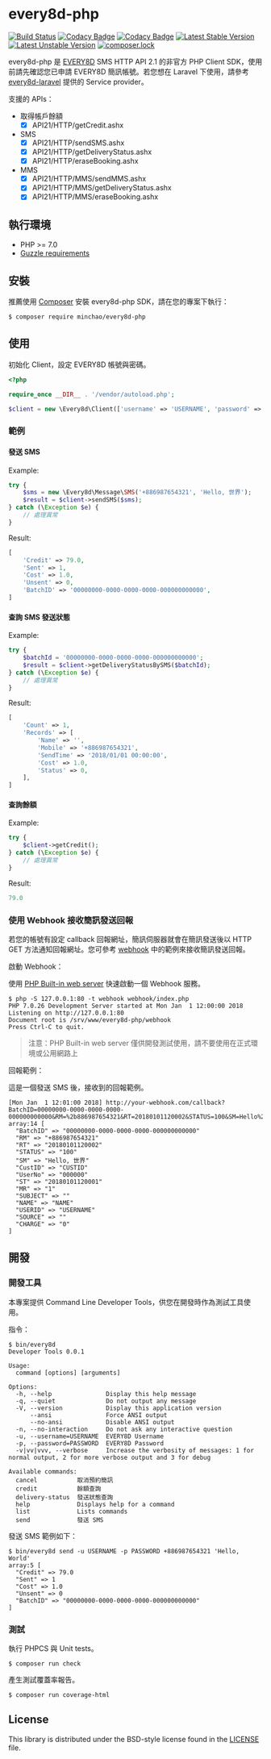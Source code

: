 # every8d-php

[![Build Status](https://travis-ci.org/minchao/every8d-php.svg?branch=master)](https://travis-ci.org/minchao/every8d-php)
[![Codacy Badge](https://api.codacy.com/project/badge/Grade/95646cba27e7495d94f364546142d0fc)](https://www.codacy.com/app/minchao/every8d-php?utm_source=github.com&amp;utm_medium=referral&amp;utm_content=minchao/every8d-php&amp;utm_campaign=Badge_Grade)
[![Codacy Badge](https://api.codacy.com/project/badge/Coverage/95646cba27e7495d94f364546142d0fc)](https://www.codacy.com/app/minchao/every8d-php?utm_source=github.com&amp;utm_medium=referral&amp;utm_content=minchao/every8d-php&amp;utm_campaign=Badge_Coverage)
[![Latest Stable Version](https://poser.pugx.org/minchao/every8d-php/v/stable)](https://packagist.org/packages/minchao/every8d-php)
[![Latest Unstable Version](https://poser.pugx.org/minchao/every8d-php/v/unstable)](https://packagist.org/packages/minchao/every8d-php)
[![composer.lock](https://poser.pugx.org/minchao/every8d-php/composerlock)](https://packagist.org/packages/minchao/every8d-php)

every8d-php 是 [EVERY8D](http://global.every8d.com.tw/) SMS HTTP API 2.1 的非官方 PHP Client SDK，使用前請先確認您已申請 EVERY8D 簡訊帳號。若您想在 Laravel 下使用，請參考 [every8d-laravel](https://github.com/minchao/every8d-laravel) 提供的 Service provider。

支援的 APIs：

- 取得帳戶餘額
  - [x] API21/HTTP/getCredit.ashx
- SMS
  - [x] API21/HTTP/sendSMS.ashx
  - [x] API21/HTTP/getDeliveryStatus.ashx
  - [x] API21/HTTP/eraseBooking.ashx
- MMS
  - [x] API21/HTTP/MMS/sendMMS.ashx
  - [x] API21/HTTP/MMS/getDeliveryStatus.ashx
  - [x] API21/HTTP/MMS/eraseBooking.ashx

## 執行環境

* PHP >= 7.0
* [Guzzle requirements](http://guzzle.readthedocs.io/en/latest/overview.html#requirements)

## 安裝

推薦使用 [Composer](https://getcomposer.org/) 安裝 every8d-php SDK，請在您的專案下執行：

```console
$ composer require minchao/every8d-php
```

## 使用

初始化 Client，設定 EVERY8D 帳號與密碼。

```php
<?php

require_once __DIR__ . '/vendor/autoload.php';

$client = new \Every8d\Client(['username' => 'USERNAME', 'password' => 'PASSWORD']);
```

### 範例

#### 發送 SMS

Example:

```php
try {
    $sms = new \Every8d\Message\SMS('+886987654321', 'Hello, 世界');
    $result = $client->sendSMS($sms);
} catch (\Exception $e) {
    // 處理異常
}
```

Result:

```php
[
    'Credit' => 79.0,
    'Sent' => 1,
    'Cost' => 1.0,
    'Unsent' => 0,
    'BatchID' => '00000000-0000-0000-0000-000000000000',
]
```

#### 查詢 SMS 發送狀態

Example:

```php
try {
    $batchId = '00000000-0000-0000-0000-000000000000';
    $result = $client->getDeliveryStatusBySMS($batchId);
} catch (\Exception $e) {
    // 處理異常
}
```

Result:

```php
[
    'Count' => 1,
    'Records' => [
        'Name' => '',
        'Mobile' => '+886987654321',
        'SendTime' => '2018/01/01 00:00:00',
        'Cost' => 1.0,
        'Status' => 0,
    ],
]
```

#### 查詢餘額

Example:

```php
try {
    $client->getCredit();
} catch (\Exception $e) {
    // 處理異常
}
```

Result:

```php
79.0
```

### 使用 Webhook 接收簡訊發送回報

若您的帳號有設定 callback 回報網址，簡訊伺服器就會在簡訊發送後以 HTTP GET 方法通知回報網址。您可參考 [webhook](./webhook/index.php) 中的範例來接收簡訊發送回報。

啟動 Webhook：

使用 [PHP Built-in web server](http://php.net/manual/en/features.commandline.webserver.php) 快速啟動一個 Webhook 服務。

```console
$ php -S 127.0.0.1:80 -t webhook webhook/index.php
PHP 7.0.26 Development Server started at Mon Jan  1 12:00:00 2018
Listening on http://127.0.0.1:80
Document root is /srv/www/every8d-php/webhook
Press Ctrl-C to quit.
```

> 注意：PHP Built-in web server 僅供開發測試使用，請不要使用在正式環境或公用網路上

回報範例：

這是一個發送 SMS 後，接收到的回報範例。

```
[Mon Jan  1 12:01:00 2018] http://your-webhook.com/callback?BatchID=00000000-0000-0000-0000-000000000000&RM=%2b886987654321&RT=20180101120002&STATUS=100&SM=Hello%2c+%e4%b8%96%e7%95%8c&CustID=CUSTID&UserNo=000000&ST=20180101120001&MR=1&SUBJECT=&NAME=NAME&USERID=USERNAME&SOURCE=&CHARGE=0
array:14 [
  "BatchID" => "00000000-0000-0000-0000-000000000000"
  "RM" => "+886987654321"
  "RT" => "20180101120002"
  "STATUS" => "100"
  "SM" => "Hello, 世界"
  "CustID" => "CUSTID"
  "UserNo" => "000000"
  "ST" => "20180101120001"
  "MR" => "1"
  "SUBJECT" => ""
  "NAME" => "NAME"
  "USERID" => "USERNAME"
  "SOURCE" => ""
  "CHARGE" => "0"
]
```

## 開發

### 開發工具

本專案提供 Command Line Developer Tools，供您在開發時作為測試工具使用。

指令：

```console
$ bin/every8d
Developer Tools 0.0.1

Usage:
  command [options] [arguments]

Options:
  -h, --help               Display this help message
  -q, --quiet              Do not output any message
  -V, --version            Display this application version
      --ansi               Force ANSI output
      --no-ansi            Disable ANSI output
  -n, --no-interaction     Do not ask any interactive question
  -u, --username=USERNAME  EVERY8D Username
  -p, --password=PASSWORD  EVERY8D Password
  -v|vv|vvv, --verbose     Increase the verbosity of messages: 1 for normal output, 2 for more verbose output and 3 for debug

Available commands:
  cancel           取消預約簡訊
  credit           餘額查詢
  delivery-status  發送狀態查詢
  help             Displays help for a command
  list             Lists commands
  send             發送 SMS
```

發送 SMS 範例如下：

```console
$ bin/every8d send -u USERNAME -p PASSWORD +886987654321 'Hello, World'
array:5 [
  "Credit" => 79.0
  "Sent" => 1
  "Cost" => 1.0
  "Unsent" => 0
  "BatchID" => "00000000-0000-0000-0000-000000000000"
]
```

### 測試

執行 PHPCS 與 Unit tests。

```console
$ composer run check
```

產生測試覆蓋率報告。

```console
$ composer run coverage-html
```

## License

This library is distributed under the BSD-style license found in the [LICENSE](./LICENSE) file.
